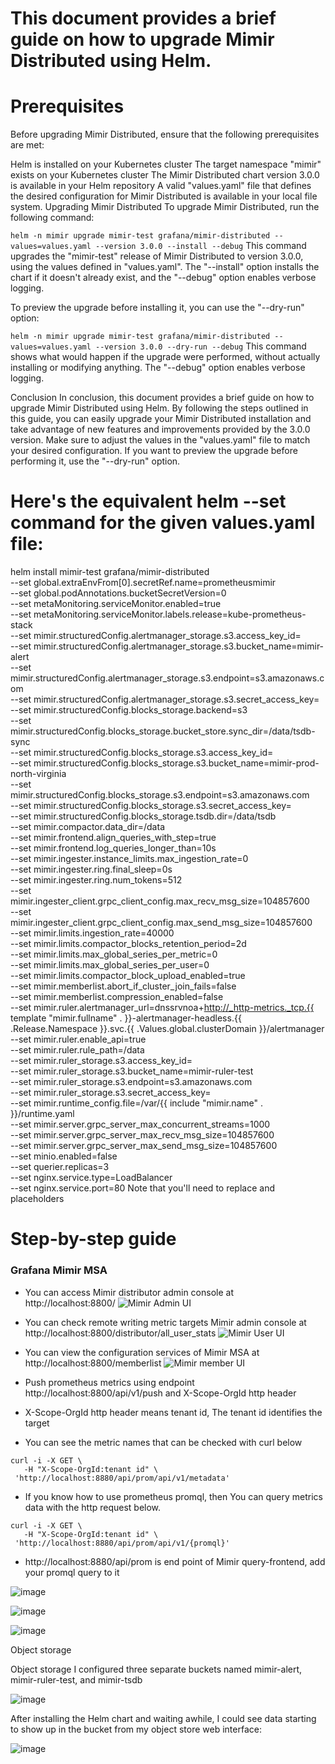 # This document provides a brief guide on how to upgrade Mimir Distributed using Helm.

# Prerequisites
Before upgrading Mimir Distributed, ensure that the following prerequisites are met:

Helm is installed on your Kubernetes cluster
The target namespace "mimir" exists on your Kubernetes cluster
The Mimir Distributed chart version 3.0.0 is available in your Helm repository
A valid "values.yaml" file that defines the desired configuration for Mimir Distributed is available in your local file system.
Upgrading Mimir Distributed
To upgrade Mimir Distributed, run the following command:

``helm -n mimir upgrade mimir-test grafana/mimir-distributed --values=values.yaml --version 3.0.0 --install --debug``
This command upgrades the "mimir-test" release of Mimir Distributed to version 3.0.0, using the values defined in "values.yaml". The "--install" option installs the chart if it doesn't already exist, and the "--debug" option enables verbose logging.

To preview the upgrade before installing it, you can use the "--dry-run" option:


``helm -n mimir upgrade mimir-test grafana/mimir-distributed --values=values.yaml --version 3.0.0 --dry-run --debug``
This command shows what would happen if the upgrade were performed, without actually installing or modifying anything. The "--debug" option enables verbose logging.

Conclusion
In conclusion, this document provides a brief guide on how to upgrade Mimir Distributed using Helm. By following the steps outlined in this guide, you can easily upgrade your Mimir Distributed installation and take advantage of new features and improvements provided by the 3.0.0 version. Make sure to adjust the values in the "values.yaml" file to match your desired configuration. If you want to preview the upgrade before performing it, use the "--dry-run" option.


# Here's the equivalent helm --set command for the given values.yaml file:

helm install mimir-test grafana/mimir-distributed \
--set global.extraEnvFrom[0].secretRef.name=prometheusmimir \
--set global.podAnnotations.bucketSecretVersion=0 \
--set metaMonitoring.serviceMonitor.enabled=true \
--set metaMonitoring.serviceMonitor.labels.release=kube-prometheus-stack \
--set mimir.structuredConfig.alertmanager_storage.s3.access_key_id=<username> \
--set mimir.structuredConfig.alertmanager_storage.s3.bucket_name=mimir-alert \
--set mimir.structuredConfig.alertmanager_storage.s3.endpoint=s3.amazonaws.com \
--set mimir.structuredConfig.alertmanager_storage.s3.secret_access_key=<password> \
--set mimir.structuredConfig.blocks_storage.backend=s3 \
--set mimir.structuredConfig.blocks_storage.bucket_store.sync_dir=/data/tsdb-sync \
--set mimir.structuredConfig.blocks_storage.s3.access_key_id=<username> \
--set mimir.structuredConfig.blocks_storage.s3.bucket_name=mimir-prod-north-virginia \
--set mimir.structuredConfig.blocks_storage.s3.endpoint=s3.amazonaws.com \
--set mimir.structuredConfig.blocks_storage.s3.secret_access_key=<password> \
--set mimir.structuredConfig.blocks_storage.tsdb.dir=/data/tsdb \
--set mimir.compactor.data_dir=/data \
--set mimir.frontend.align_queries_with_step=true \
--set mimir.frontend.log_queries_longer_than=10s \
--set mimir.ingester.instance_limits.max_ingestion_rate=0 \
--set mimir.ingester.ring.final_sleep=0s \
--set mimir.ingester.ring.num_tokens=512 \
--set mimir.ingester_client.grpc_client_config.max_recv_msg_size=104857600 \
--set mimir.ingester_client.grpc_client_config.max_send_msg_size=104857600 \
--set mimir.limits.ingestion_rate=40000 \
--set mimir.limits.compactor_blocks_retention_period=2d \
--set mimir.limits.max_global_series_per_metric=0 \
--set mimir.limits.max_global_series_per_user=0 \
--set mimir.limits.compactor_block_upload_enabled=true \
--set mimir.memberlist.abort_if_cluster_join_fails=false \
--set mimir.memberlist.compression_enabled=false \
--set mimir.ruler.alertmanager_url=dnssrvnoa+http://_http-metrics._tcp.{{ template "mimir.fullname" . }}-alertmanager-headless.{{ .Release.Namespace }}.svc.{{ .Values.global.clusterDomain }}/alertmanager \
--set mimir.ruler.enable_api=true \
--set mimir.ruler.rule_path=/data \
--set mimir.ruler_storage.s3.access_key_id=<username> \
--set mimir.ruler_storage.s3.bucket_name=mimir-ruler-test \
--set mimir.ruler_storage.s3.endpoint=s3.amazonaws.com \
--set mimir.ruler_storage.s3.secret_access_key=<password> \
--set mimir.runtime_config.file=/var/{{ include "mimir.name" . }}/runtime.yaml \
--set mimir.server.grpc_server_max_concurrent_streams=1000 \
--set mimir.server.grpc_server_max_recv_msg_size=104857600 \
--set mimir.server.grpc_server_max_send_msg_size=104857600 \
--set minio.enabled=false \
--set querier.replicas=3 \
--set nginx.service.type=LoadBalancer \
--set nginx.service.port=80
Note that you'll need to replace <username> and <password> placeholders


# Step-by-step guide 
### Grafana Mimir MSA
* You can access Mimir distributor admin console at http://localhost:8800/
![Mimir Admin UI](http://imageresizer-dev-serverlessdeploymentbucket-xapz1q6q9exe.s3-website-ap-northeast-1.amazonaws.com/gitpng/mimir_console.PNG)

* You can check remote writing metric targets Mimir admin console at http://localhost:8800/distributor/all_user_stats
![Mimir User UI](http://imageresizer-dev-serverlessdeploymentbucket-xapz1q6q9exe.s3-website-ap-northeast-1.amazonaws.com/gitpng/mimir_user_stat_2.PNG)

* You can view the configuration services of Mimir MSA at http://localhost:8800/memberlist
![Mimir member UI](http://imageresizer-dev-serverlessdeploymentbucket-xapz1q6q9exe.s3-website-ap-northeast-1.amazonaws.com/gitpng/mimir_components.PNG)

* Push prometheus metrics using endpoint http://localhost:8800/api/v1/push and X-Scope-OrgId http header
* X-Scope-OrgId http header means tenant id, The tenant id identifies the target

* You can see the metric names that can be checked with curl below
```
curl -i -X GET \
   -H "X-Scope-OrgId:tenant id" \
 'http://localhost:8880/api/prom/api/v1/metadata'
```

* If you know how to use prometheus promql, then You can query metrics data with the http request below.
```
curl -i -X GET \
   -H "X-Scope-OrgId:tenant id" \
 'http://localhost:8880/api/prom/api/v1/{promql}'
```

* http://localhost:8880/api/prom is end point of Mimir query-frontend, add your promql query to it


 ![image](https://user-images.githubusercontent.com/38376802/188643643-218550e9-fdc4-41bb-85fc-074fcd2b136a.png)

![image](https://user-images.githubusercontent.com/38376802/188643722-87cc6dee-6f5a-46fa-b2fa-fc2dfaaecfe1.png)

![image](https://user-images.githubusercontent.com/38376802/188643791-cbfb3662-3cf4-4eaa-aeea-c49c874a6e14.png)

 

Object storage

Object storage
I configured three separate buckets named mimir-alert, mimir-ruler-test, and mimir-tsdb 

![image](https://user-images.githubusercontent.com/38376802/188644051-c59794db-e6c0-45a7-bdc5-12965612b385.png)


After installing the Helm chart and waiting awhile, I could see data starting to show up in the bucket from my object store web interface:


![image](https://user-images.githubusercontent.com/38376802/188644251-8e080de9-92b5-478a-8463-9dd788501c8b.png)
